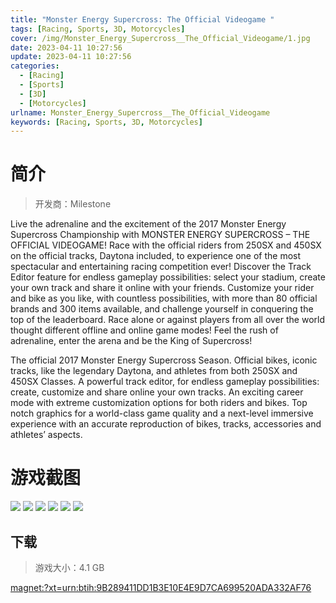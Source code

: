 ```yaml
---
title: "Monster Energy Supercross: The Official Videogame "
tags: [Racing, Sports, 3D, Motorcycles]
cover: /img/Monster_Energy_Supercross__The_Official_Videogame/1.jpg
date: 2023-04-11 10:27:56
update: 2023-04-11 10:27:56
categories: 
  - [Racing]
  - [Sports]
  - [3D]
  - [Motorcycles]
urlname: Monster_Energy_Supercross__The_Official_Videogame
keywords: [Racing, Sports, 3D, Motorcycles]
---
```

# 简介

> 开发商：Milestone

Live the adrenaline and the excitement of the 2017 Monster Energy Supercross Championship with MONSTER ENERGY SUPERCROSS – THE OFFICIAL VIDEOGAME!
Race with the official riders from 250SX and 450SX on the official tracks, Daytona included, to experience one of the most spectacular and entertaining racing competition ever! 
Discover the Track Editor feature for endless gameplay possibilities: select your stadium, create your own track and share it online with your friends. 
Customize your rider and bike as you like, with countless possibilities, with more than 80 official brands and 300 items available, and challenge yourself in conquering the top of the leaderboard.
Race alone or against players from all over the world thought different offline and online game modes!
Feel the rush of adrenaline, enter the arena and be the King of Supercross!

The official 2017 Monster Energy Supercross Season.
Official bikes, iconic tracks, like the legendary Daytona, and athletes from both 250SX and 450SX Classes.
A powerful track editor, for endless gameplay possibilities: create, customize and share online your own tracks.
An exciting career mode with extreme customization options for both riders and bikes.
Top notch graphics for a world-class game quality and a next-level immersive experience with an accurate reproduction of bikes, tracks, accessories and athletes’ aspects.

# 游戏截图

![](/img/Monster_Energy_Supercross__The_Official_Videogame/2.jpg)
![](/img/Monster_Energy_Supercross__The_Official_Videogame/3.jpg)
![](/img/Monster_Energy_Supercross__The_Official_Videogame/4.jpg)
![](/img/Monster_Energy_Supercross__The_Official_Videogame/5.jpg)
![](/img/Monster_Energy_Supercross__The_Official_Videogame/6.jpg)
![](/img/Monster_Energy_Supercross__The_Official_Videogame/7.jpg)


## 下载

> 游戏大小：4.1 GB

[magnet:?xt=urn:btih:9B289411DD1B3E10E4E9D7CA699520ADA332AF76](magnet:?xt=urn:btih:9B289411DD1B3E10E4E9D7CA699520ADA332AF76)